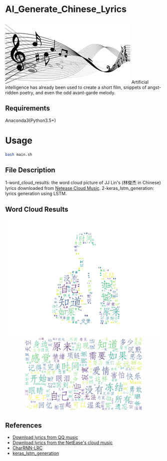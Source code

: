 # AI_Generate_Chinese_Lyrics
<img src="music.jpg"/>
Artificial intelligence has already been used to create a short film, snippets of angst-ridden poetry, and even the odd avant-garde melody.

## Requirements
Anaconda3(Python3.5+)

# Usage
```bash
bash main.sh
```

## File Description
1-word_cloud_results: the word cloud picture of JJ Lin's (林俊杰 in Chinese) lyrics downloaded from [Netease Cloud Music](https://music.163.com).
2-keras_lstm_generation: lyrics generation using LSTM.

## Word Cloud Results
<img src="1-word_cloud_results/WordCloudDefautColors2.png"/>
<div align=center><img width="75%" height="75%" src="1-word_cloud_results/WordCloudDefautColors.png"/></div>

## References
* [Download lyrics from QQ music](https://github.com/qwertyyb/lyricswordcloud)
* [Download lyrics from the NetEase's cloud music](https://github.com/2niuhe/lyrics_wordcloud)
* [CharRNN-LRC](https://github.com/jozhn/CharRNN-LRC)
* [keras_lstm_generation](https://github.com/shiwusong/keras_lstm_generation)
